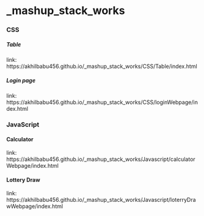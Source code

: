 # _mashup_stack_works

<h3>CSS</h3>
<h5>Table</h5>
link: https://akhilbabu456.github.io/_mashup_stack_works/CSS/Table/index.html
<h5>Login page</h5>
link: https://akhilbabu456.github.io/_mashup_stack_works/CSS/loginWebpage/index.html 
<h3>JavaScript</h3>
<h4>Calculator</h4>
link: https://akhilbabu456.github.io/_mashup_stack_works/Javascript/calculatorWebpage/index.html
<h4>Lottery Draw</h4>
link: https://akhilbabu456.github.io/_mashup_stack_works/Javascript/loterryDrawWebpage/index.html 
